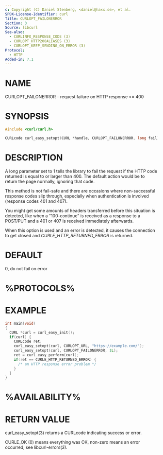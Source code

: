 ```yaml
---
c: Copyright (C) Daniel Stenberg, <daniel@haxx.se>, et al.
SPDX-License-Identifier: curl
Title: CURLOPT_FAILONERROR
Section: 3
Source: libcurl
See-also:
  - CURLINFO_RESPONSE_CODE (3)
  - CURLOPT_HTTP200ALIASES (3)
  - CURLOPT_KEEP_SENDING_ON_ERROR (3)
Protocol:
  - HTTP
Added-in: 7.1
---
```


# NAME

CURLOPT_FAILONERROR - request failure on HTTP response \>= 400

# SYNOPSIS

~~~c
#include <curl/curl.h>

CURLcode curl_easy_setopt(CURL *handle, CURLOPT_FAILONERROR, long fail);
~~~

# DESCRIPTION

A long parameter set to 1 tells the library to fail the request if the HTTP
code returned is equal to or larger than 400. The default action would be to
return the page normally, ignoring that code.

This method is not fail-safe and there are occasions where non-successful
response codes slip through, especially when authentication is involved
(response codes 401 and 407).

You might get some amounts of headers transferred before this situation is
detected, like when a "100-continue" is received as a response to a POST/PUT
and a 401 or 407 is received immediately afterwards.

When this option is used and an error is detected, it causes the connection to
get closed and *CURLE_HTTP_RETURNED_ERROR* is returned.

# DEFAULT

0, do not fail on error

# %PROTOCOLS%

# EXAMPLE

~~~c
int main(void)
{
  CURL *curl = curl_easy_init();
  if(curl) {
    CURLcode ret;
    curl_easy_setopt(curl, CURLOPT_URL, "https://example.com/");
    curl_easy_setopt(curl, CURLOPT_FAILONERROR, 1L);
    ret = curl_easy_perform(curl);
    if(ret == CURLE_HTTP_RETURNED_ERROR) {
      /* an HTTP response error problem */
    }
  }
}
~~~

# %AVAILABILITY%

# RETURN VALUE

curl_easy_setopt(3) returns a CURLcode indicating success or error.

CURLE_OK (0) means everything was OK, non-zero means an error occurred, see
libcurl-errors(3).
